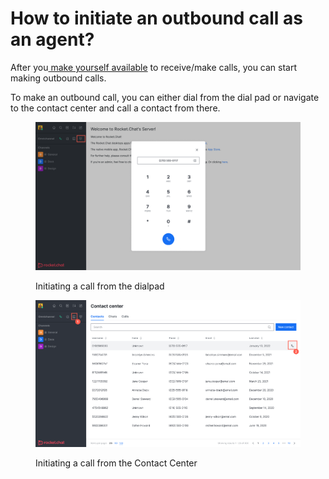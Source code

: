 # How to initiate an outbound call as an agent?

After you[ make yourself available](how-to-make-myself-available-for-accepting-voip-calls.md) to receive/make calls, you can start making outbound calls.

To make an outbound call, you can either dial from the dial pad or navigate to the contact center and call a contact from there.&#x20;

<figure><img src="../../../.gitbook/assets/Initiating a call from the dialpad.png" alt=""><figcaption><p>Initiating a call from the dialpad</p></figcaption></figure>

<figure><img src="../../../.gitbook/assets/image (3) (2).png" alt=""><figcaption><p>Initiating a call from the Contact Center</p></figcaption></figure>
